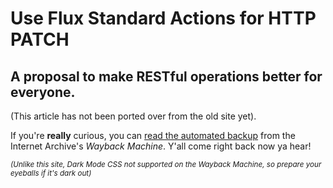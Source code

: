 # Use Flux Standard Actions for HTTP PATCH

## A proposal to make RESTful operations better for everyone.


(This article has not been ported over from the old site yet).

If you're **really** curious, you can [read the automated backup](https://web.archive.org/web/20160531084952/http://www.brycehanscomb.com/use-flux-standard-actions-http-patch/) from
the Internet Archive's _Wayback Machine_. Y'all come right back now ya hear!

<small>_(Unlike this site, Dark Mode CSS not supported on the Wayback Machine, so prepare your eyeballs if it's dark out)_</small>